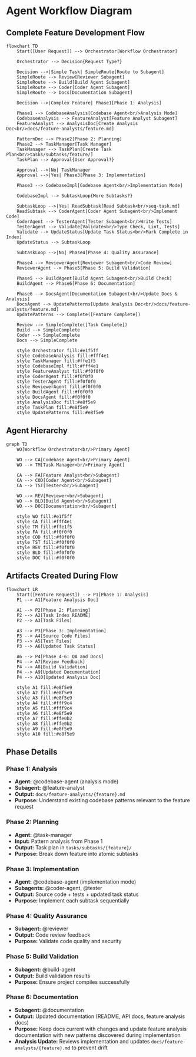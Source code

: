 # Agent Workflow Diagram

## Complete Feature Development Flow

```mermaid
flowchart TD
    Start([User Request]) --> Orchestrator[Workflow Orchestrator]
    
    Orchestrator --> Decision{Request Type?}
    
    Decision -->|Simple Task| SimpleRoute[Route to Subagent]
    SimpleRoute --> Review[Reviewer Subagent]
    SimpleRoute --> Build[Build Agent Subagent]
    SimpleRoute --> Coder[Coder Agent Subagent]
    SimpleRoute --> Docs[Documentation Subagent]
    
    Decision -->|Complex Feature| Phase1[Phase 1: Analysis]
    
    Phase1 --> CodebaseAnalysis[Codebase Agent<br/>Analysis Mode]
    CodebaseAnalysis --> FeatureAnalyst[Feature Analyst Subagent]
    FeatureAnalyst --> AnalysisDoc[Create Analysis Doc<br/>docs/feature-analysts/feature.md]
    
    PatternDoc --> Phase2[Phase 2: Planning]
    Phase2 --> TaskManager[Task Manager]
    TaskManager --> TaskPlan[Create Task Plan<br/>tasks/subtasks/feature/]
    TaskPlan --> Approval{User Approval?}
    
    Approval -->|No| TaskManager
    Approval -->|Yes| Phase3[Phase 3: Implementation]
    
    Phase3 --> CodebaseImpl[Codebase Agent<br/>Implementation Mode]
    
    CodebaseImpl --> SubtaskLoop{More Subtasks?}
    
    SubtaskLoop -->|Yes| ReadSubtask[Read Subtask<br/>seq-task.md]
    ReadSubtask --> CoderAgent[Coder Agent Subagent<br/>Implement Code]
    CoderAgent --> TesterAgent[Tester Subagent<br/>Write Tests]
    TesterAgent --> Validate[Validate<br/>Type Check, Lint, Tests]
    Validate --> UpdateStatus[Update Task Status<br/>Mark Complete in Index]
    UpdateStatus --> SubtaskLoop
    
    SubtaskLoop -->|No| Phase4[Phase 4: Quality Assurance]
    
    Phase4 --> ReviewerAgent[Reviewer Subagent<br/>Code Review]
    ReviewerAgent --> Phase5[Phase 5: Build Validation]
    
    Phase5 --> BuildAgent[Build Agent Subagent<br/>Build Check]
    BuildAgent --> Phase6[Phase 6: Documentation]
    
    Phase6 --> DocsAgent[Documentation Subagent<br/>Update Docs & Analysis]
    DocsAgent --> UpdatePatterns[Update Analysis Doc<br/>docs/feature-analysts/feature.md]
    UpdatePatterns --> Complete([Feature Complete])
    
    Review --> SimpleComplete([Task Complete])
    Build --> SimpleComplete
    Coder --> SimpleComplete
    Docs --> SimpleComplete
    
    style Orchestrator fill:#e1f5ff
    style CodebaseAnalysis fill:#fff4e1
    style TaskManager fill:#ffe1f5
    style CodebaseImpl fill:#fff4e1
    style FeatureAnalyst fill:#f0f0f0
    style CoderAgent fill:#f0f0f0
    style TesterAgent fill:#f0f0f0
    style ReviewerAgent fill:#f0f0f0
    style BuildAgent fill:#f0f0f0
    style DocsAgent fill:#f0f0f0
    style AnalysisDoc fill:#e8f5e9
    style TaskPlan fill:#e8f5e9
    style UpdatePatterns fill:#e8f5e9
```

## Agent Hierarchy

```mermaid
graph TD
    WO[Workflow Orchestrator<br/>Primary Agent]
    
    WO --> CA[Codebase Agent<br/>Primary Agent]
    WO --> TM[Task Manager<br/>Primary Agent]
    
    CA --> FA[Feature Analyst<br/>Subagent]
    CA --> COD[Coder Agent<br/>Subagent]
    CA --> TST[Tester<br/>Subagent]
    
    WO --> REV[Reviewer<br/>Subagent]
    WO --> BLD[Build Agent<br/>Subagent]
    WO --> DOC[Documentation<br/>Subagent]
    
    style WO fill:#e1f5ff
    style CA fill:#fff4e1
    style TM fill:#ffe1f5
    style FA fill:#f0f0f0
    style COD fill:#f0f0f0
    style TST fill:#f0f0f0
    style REV fill:#f0f0f0
    style BLD fill:#f0f0f0
    style DOC fill:#f0f0f0
```

## Artifacts Created During Flow

```mermaid
flowchart LR
    Start([Feature Request]) --> P1[Phase 1: Analysis]
    P1 --> A1[Feature Analysis Doc]
    
    A1 --> P2[Phase 2: Planning]
    P2 --> A2[Task Index README]
    P2 --> A3[Task Files]
    
    A3 --> P3[Phase 3: Implementation]
    P3 --> A4[Source Code Files]
    P3 --> A5[Test Files]
    P3 --> A6[Updated Task Status]
    
    A6 --> P4[Phase 4-6: QA and Docs]
    P4 --> A7[Review Feedback]
    P4 --> A8[Build Validation]
    P4 --> A9[Updated Documentation]
    P4 --> A10[Updated Analysis Doc]
    
    style A1 fill:#e8f5e9
    style A2 fill:#e8f5e9
    style A3 fill:#e8f5e9
    style A4 fill:#fff9c4
    style A5 fill:#fff9c4
    style A6 fill:#e8f5e9
    style A7 fill:#ffe0b2
    style A8 fill:#ffe0b2
    style A9 fill:#e8f5e9
    style A10 fill:#e8f5e9
```

## Phase Details

### Phase 1: Analysis
- **Agent:** @codebase-agent (analysis mode)
- **Subagent:** @feature-analyst
- **Output:** `docs/feature-analysts/{feature}.md`
- **Purpose:** Understand existing codebase patterns relevant to the feature request

### Phase 2: Planning
- **Agent:** @task-manager
- **Input:** Pattern analysis from Phase 1
- **Output:** Task plan in `tasks/subtasks/{feature}/`
- **Purpose:** Break down feature into atomic subtasks

### Phase 3: Implementation
- **Agent:** @codebase-agent (implementation mode)
- **Subagents:** @coder-agent, @tester
- **Output:** Source code + tests + updated task status
- **Purpose:** Implement each subtask sequentially

### Phase 4: Quality Assurance
- **Subagent:** @reviewer
- **Output:** Code review feedback
- **Purpose:** Validate code quality and security

### Phase 5: Build Validation
- **Subagent:** @build-agent
- **Output:** Build validation results
- **Purpose:** Ensure project compiles successfully

### Phase 6: Documentation
- **Subagent:** @documentation
- **Output:** Updated documentation (README, API docs, feature analysis docs)
- **Purpose:** Keep docs current with changes and update feature analysis documentation with new patterns discovered during implementation
- **Analysis Update:** Reviews implementation and updates `docs/feature-analysts/{feature}.md` to prevent drift
